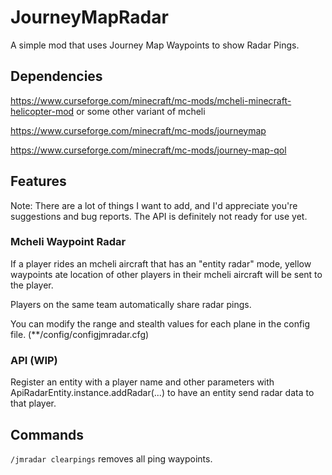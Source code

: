 # JourneyMapRadar
A simple mod that uses Journey Map Waypoints to show Radar Pings.
## Dependencies
https://www.curseforge.com/minecraft/mc-mods/mcheli-minecraft-helicopter-mod or some other variant of mcheli

https://www.curseforge.com/minecraft/mc-mods/journeymap

https://www.curseforge.com/minecraft/mc-mods/journey-map-qol
## Features
Note: There are a lot of things I want to add, and I'd appreciate you're suggestions and bug reports. The API is definitely not ready for use yet.
### Mcheli Waypoint Radar
If a player rides an mcheli aircraft that has an "entity radar" mode, yellow waypoints ate location of other players in their mcheli aircraft will be sent to the player. 

Players on the same team automatically share radar pings.

You can modify the range and stealth values for each plane in the config file. (**/config/configjmradar.cfg)
### API (WIP)
Register an entity with a player name and other parameters with ApiRadarEntity.instance.addRadar(...) to have an entity send radar data to that player. 
## Commands
`/jmradar clearpings` removes all ping waypoints.
